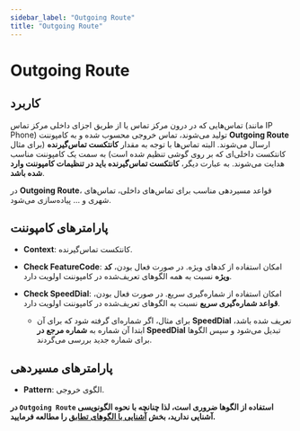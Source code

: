 ```yaml
---
sidebar_label: "Outgoing Route"
title: "Outgoing Route"
---
```



# Outgoing Route

## کاربرد

تماس‌هایی که در درون مرکز تماس یا از طریق اجزای داخلی مرکز تماس (مانند IP Phone) تولید می‌شوند، تماس خروجی محسوب شده و به کامپوننت **Outgoing Route** ارسال می‌شوند. البته تماس‌ها با توجه به مقدار **کانتکست تماس‌گیرنده** (برای مثال کانتکست داخلی‌ای که بر روی گوشی تنظیم شده است) به سمت یک کامپوننت مناسب هدایت می‌شوند. به عبارت دیگر، **کانتکست تماس‌گیرنده باید در تنظیمات کامپوننت وارد شده باشد**.

در **Outgoing Route**، قواعد مسیردهی مناسب برای تماس‌های داخلی، تماس‌های شهری و ... پیاده‌سازی می‌شود.

## پارامترهای کامپوننت

- **Context**: کانتکست تماس‌گیرنده.  

- **Check FeatureCode**: امکان استفاده از کدهای ویژه. در صورت فعال بودن، **کد ویژه** نسبت به همه الگوهای تعریف‌شده در کامپوننت اولویت دارد.  

- **Check SpeedDial**: امکان استفاده از شماره‌گیری سریع. در صورت فعال بودن، **قواعد شماره‌گیری سریع** نسبت به الگوهای تعریف‌شده در کامپوننت اولویت دارد.  
  - برای مثال، اگر شماره‌ای گرفته شود که برای آن **SpeedDial** تعریف شده باشد، ابتدا آن شماره به **شماره مرجع در SpeedDial** تبدیل می‌شود و سپس الگوها برای شماره جدید بررسی می‌گردند.  

## پارامترهای مسیردهی

- **Pattern**: الگوی خروجی.  

**در `Outgoing Route` استفاده از الگوها ضروری است، لذا چنانچه با نحوه الگونویسی آشنایی ندارید، بخش **[آشنایی با الگوهای تطابق](/pbx/advance-settings/matchpattern/)** را مطالعه فرمایید.**
